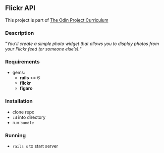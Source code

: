 ## Flickr API
This project is part of [The Odin Project Curriculum](https://www.theodinproject.com/paths/full-stack-ruby-on-rails/courses/ruby-on-rails/lessons/flickr-api)

### Description
"_You’ll create a simple photo widget that allows you to display photos from your Flickr feed (or someone else’s)._"

### Requirements
* gems:
    * **rails** >= 6
    * **flickr**
    * **figaro**

### Installation
* clone repo
* `cd` into directory
* run `bundle`

### Running
* `rails s` to start server